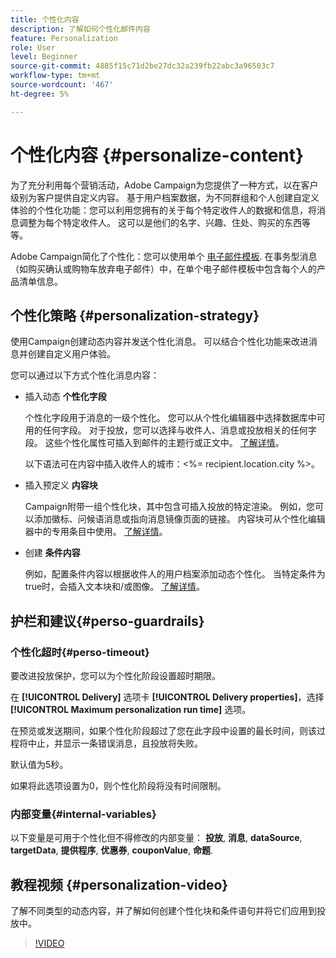 ```yaml
---
title: 个性化内容
description: 了解如何个性化邮件内容
feature: Personalization
role: User
level: Beginner
source-git-commit: 4885f15c71d2be27dc32a239fb22abc3a96503c7
workflow-type: tm+mt
source-wordcount: '467'
ht-degree: 5%

---
```


# 个性化内容 {#personalize-content}

为了充分利用每个营销活动，Adobe Campaign为您提供了一种方式，以在客户级别为客户提供自定义内容。 基于用户档案数据，为不同群组和个人创建自定义体验的个性化功能：您可以利用您拥有的关于每个特定收件人的数据和信息，将消息调整为每个特定收件人。 这可以是他们的名字、兴趣、住处、购买的东西等等。

Adobe Campaign简化了个性化：您可以使用单个 [电子邮件模板](create-templates.md). 在事务型消息（如购买确认或购物车放弃电子邮件）中，在单个电子邮件模板中包含每个人的产品清单信息。


## 个性化策略 {#personalization-strategy}

使用Campaign创建动态内容并发送个性化消息。 可以结合个性化功能来改进消息并创建自定义用户体验。

您可以通过以下方式个性化消息内容：

* 插入动态 **个性化字段**

   个性化字段用于消息的一级个性化。 您可以从个性化编辑器中选择数据库中可用的任何字段。 对于投放，您可以选择与收件人、消息或投放相关的任何字段。 这些个性化属性可插入到邮件的主题行或正文中。 [了解详情](personalization-fields.md)。

   以下语法可在内容中插入收件人的城市：&lt;%= recipient.location.city %>。

* 插入预定义 **内容块**

   Campaign附带一组个性化块，其中包含可插入投放的特定渲染。 例如，您可以添加徽标、问候语消息或指向消息镜像页面的链接。 内容块可从个性化编辑器中的专用条目中使用。 [了解详情](personalization-blocks.md)。

* 创建 **条件内容**

   例如，配置条件内容以根据收件人的用户档案添加动态个性化。 当特定条件为true时，会插入文本块和/或图像。 [了解详情](conditions.md)。

<!--* Add **personalized offers**
    
    Insert personalized offers in your message content, depending on the recipient location, the current weather, or the last purchase order.
-->


## 护栏和建议{#perso-guardrails}

### 个性化超时{#perso-timeout}

要改进投放保护，您可以为个性化阶段设置超时期限。

在 **[!UICONTROL Delivery]** 选项卡 **[!UICONTROL Delivery properties]**，选择 **[!UICONTROL Maximum personalization run time]** 选项。

在预览或发送期间，如果个性化阶段超过了您在此字段中设置的最长时间，则该过程将中止，并显示一条错误消息，且投放将失败。

默认值为5秒。

如果将此选项设置为0，则个性化阶段将没有时间限制。


### 内部变量{#internal-variables}

以下变量是可用于个性化但不得修改的内部变量： **投放**, **消息**, **dataSource**, **targetData**, **提供程序**, **优惠券**, **couponValue**, **命题**.


## 教程视频 {#personalization-video}

了解不同类型的动态内容，并了解如何创建个性化块和条件语句并将它们应用到投放中。


>[!VIDEO](https://video.tv.adobe.com/v/335734?quality=12)
